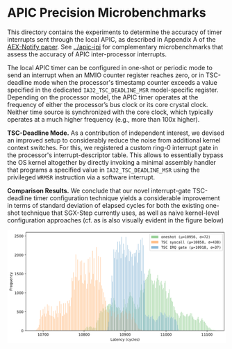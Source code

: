 # APIC Precision Microbenchmarks

This directory contains the experiments to determine the accuracy of timer
interrupts sent through the local APIC, as described in Appendix A of the
[AEX-Notify paper](https://jovanbulck.github.io/files/usenix23-aexnotify.pdf).
See [../apic-ipi](../apic-ipi) for complementary microbenchmarks that assess
the accuracy of APIC inter-processor interrupts.

The local APIC timer can be configured in one-shot or periodic mode to send an
interrupt when an MMIO counter register reaches zero, or in TSC-deadline mode
when the processor's timestamp counter exceeds a value specified in the
dedicated `IA32_TSC_DEADLINE_MSR` model-specific register.  Depending on the
processor model, the APIC timer operates at the frequency of either the
processor’s bus clock or its core crystal clock. Neither time source is
synchronized with the core clock, which typically operates at a much higher
frequency (e.g., more than 100x higher).

**TSC-Deadline Mode.** As a contribution of independent interest, we devised an
improved setup to considerably reduce the noise from additional kernel context
switches. For this, we registered a custom ring-0 interrupt gate in the
processor's interrupt-descriptor table. This allows to essentially bypass the
OS kernel altogether by directly invoking a minimal assembly handler that
programs a specified value in `IA32_TSC_DEADLINE_MSR` using the privileged
`WRMSR` instruction via a software interrupt. 

**Comparison Results.** We conclude that our novel interrupt-gate TSC-deadline
timer configuration technique yields a considerable improvement in terms of
standard deviation of elapsed cycles for both the existing one-shot technique
that SGX-Step currently uses, as well as naive kernel-level configuration
approaches (cf. as is also visually evident in the figure below)

![APIC distribution histogram](apic-hist.png)
